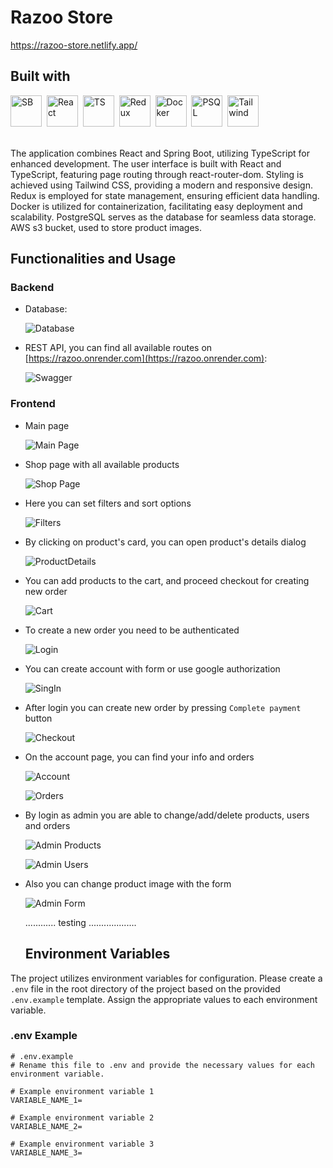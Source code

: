 # Razoo Store

https://razoo-store.netlify.app/

## Built with

<!-- ICONS found at: ht<rtps://github.com/devicons/devicon/tree/master/icons -->
<div> 
      <img src="https://raw.githubusercontent.com/devicons/devicon/master/icons/spring/spring-original-wordmark.svg" title="SB" alt="SB" width="50" height="50"/>&nbsp;
      <img src="https://raw.githubusercontent.com/devicons/devicon/master/icons/react/react-original-wordmark.svg" title="React" alt="React" width="50" height="50"/>&nbsp;
      <img src="https://raw.githubusercontent.com/devicons/devicon/master/icons/typescript/typescript-original.svg" title="TS" alt="TS" width="50" height="50"/>&nbsp;
      <img src="https://raw.githubusercontent.com/devicons/devicon/master/icons/redux/redux-original.svg" title="Redux" alt="Redux" width="50" height="50"/>&nbsp;
      <img src="https://raw.githubusercontent.com/devicons/devicon/master/icons/docker/docker-original-wordmark.svg" title="Docker" alt="Docker" width="50" height="50"/>&nbsp;
      <img src="https://raw.githubusercontent.com/devicons/devicon/master/icons/postgresql/postgresql-original-wordmark.svg" title="PSQL" alt="PSQL" width="50" height="50"/>&nbsp;
      <img src="https://raw.githubusercontent.com/devicons/devicon/master/icons/tailwindcss/tailwindcss-original-wordmark.svg" title="Tailwind" alt="Tailwind" width="50" height="50"/>&nbsp;
</div>
<br>

The application combines React and Spring Boot, utilizing TypeScript for enhanced development. The user interface is built with React and TypeScript, featuring page routing through react-router-dom. Styling is achieved using Tailwind CSS, providing a modern and responsive design. Redux is employed for state management, ensuring efficient data handling. Docker is utilized for containerization, facilitating easy deployment and scalability. PostgreSQL serves as the database for seamless data storage. AWS s3 bucket, used to store product images.

## Functionalities and Usage

### Backend

- Database:

  ![Database](screenshots/database.jpg)

- REST API, you can find all available routes on [https://razoo.onrender.com](https://razoo.onrender.com):

  ![Swagger](screenshots/swagger.jpg)

### Frontend

- Main page

  ![Main Page](screenshots/mainPage.jpg)

- Shop page with all available products

  ![Shop Page](screenshots/shopPage.jpg)

- Here you can set filters and sort options

  ![Filters ](screenshots/filters.jpg)

- By clicking on product's card, you can open product's details dialog

  ![ProductDetails ](screenshots/productDetails.jpg)

- You can add products to the cart, and proceed checkout for creating new order

  ![Cart ](screenshots/cartPage.jpg)

- To create a new order you need to be authenticated

  ![Login ](screenshots/loginPage.jpg)

- You can create account with form or use google authorization

  ![SingIn ](screenshots/singInPage.jpg)

- After login you can create new order by pressing `Complete payment` button

  ![Checkout ](screenshots/checkoutPage.jpg)

- On the account page, you can find your info and orders

  ![Account ](screenshots/accountPage.jpg)

  ![Orders ](screenshots/orderPage.jpg)

- By login as admin you are able to change/add/delete products, users and orders

  ![Admin Products ](screenshots/adminProducts.jpg)

  ![Admin Users ](screenshots/adminUsers.jpg)

- Also you can change product image with the form

  ![Admin Form ](screenshots/adminForm.jpg)
  
  
  
  ............ testing ...................
  ## Environment Variables

The project utilizes environment variables for configuration. Please create a `.env` file in the root directory of the project based on the provided `.env.example` template. Assign the appropriate values to each environment variable.

### .env Example

```plaintext
# .env.example
# Rename this file to .env and provide the necessary values for each environment variable.

# Example environment variable 1
VARIABLE_NAME_1=

# Example environment variable 2
VARIABLE_NAME_2=

# Example environment variable 3
VARIABLE_NAME_3=
